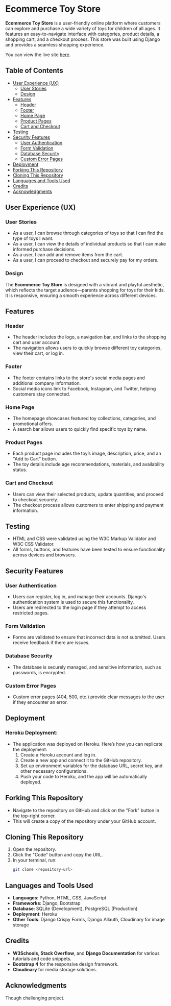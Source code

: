 

# Ecommerce Toy Store

**Ecommerce Toy Store** is a user-friendly online platform where customers can explore and purchase a wide variety of toys for children of all ages. It features an easy-to-navigate interface with categories, product details, a shopping cart, and a checkout process. This store was built using Django and provides a seamless shopping experience.

You can view the live site [here](https://8000-samakinbile-ecommerce-fxonzcl1uyj.ws.codeinstitute-ide.net/).

## Table of Contents
  * [User Experience (UX)](#user-experience-ux)
    + [User Stories](#user-stories)
    + [Design](#design)
  * [Features](#features)
    + [Header](#header)
    + [Footer](#footer)
    + [Home Page](#home-page)
    + [Product Pages](#product-pages)
    + [Cart and Checkout](#cart-and-checkout)
  * [Testing](#testing)
  * [Security Features](#security-features)
    + [User Authentication](#user-authentication)
    + [Form Validation](#form-validation)
    + [Database Security](#database-security)
    + [Custom Error Pages](#custom-error-pages)
  * [Deployment](#deployment)
  * [Forking This Repository](#forking-this-repository)
  * [Cloning This Repository](#cloning-this-repository)
  * [Languages and Tools Used](#languages-and-tools-used)
  * [Credits](#credits)
  * [Acknowledgments](#acknowledgments)

## User Experience (UX)

### User Stories
- As a user, I can browse through categories of toys so that I can find the type of toys I want.
- As a user, I can view the details of individual products so that I can make informed purchase decisions.
- As a user, I can add and remove items from the cart.
- As a user, I can proceed to checkout and securely pay for my orders.

### Design
The **Ecommerce Toy Store** is designed with a vibrant and playful aesthetic, which reflects the target audience—parents shopping for toys for their kids. It is responsive, ensuring a smooth experience across different devices.

## Features

### Header
- The header includes the logo, a navigation bar, and links to the shopping cart and user account. 
- The navigation allows users to quickly browse different toy categories, view their cart, or log in.

### Footer
- The footer contains links to the store's social media pages and additional company information.
- Social media icons link to Facebook, Instagram, and Twitter, helping customers stay connected.

### Home Page
- The homepage showcases featured toy collections, categories, and promotional offers.
- A search bar allows users to quickly find specific toys by name.

### Product Pages
- Each product page includes the toy’s image, description, price, and an "Add to Cart" button.
- The toy details include age recommendations, materials, and availability status.

### Cart and Checkout
- Users can view their selected products, update quantities, and proceed to checkout securely.
- The checkout process allows customers to enter shipping and payment information.

## Testing
- HTML and CSS were validated using the W3C Markup Validator and W3C CSS Validator.
- All forms, buttons, and features have been tested to ensure functionality across devices and browsers.

## Security Features

### User Authentication
- Users can register, log in, and manage their accounts. Django's authentication system is used to secure this functionality.
- Users are redirected to the login page if they attempt to access restricted pages.

### Form Validation
- Forms are validated to ensure that incorrect data is not submitted. Users receive feedback if there are issues.

### Database Security
- The database is securely managed, and sensitive information, such as passwords, is encrypted.

### Custom Error Pages
- Custom error pages (404, 500, etc.) provide clear messages to the user if they encounter an error.

## Deployment

### Heroku Deployment:
- The application was deployed on Heroku. Here’s how you can replicate the deployment:
  1. Create a Heroku account and log in.
  2. Create a new app and connect it to the GitHub repository.
  3. Set up environment variables for the database URL, secret key, and other necessary configurations.
  4. Push your code to Heroku, and the app will be automatically deployed.

## Forking This Repository
- Navigate to the repository on GitHub and click on the "Fork" button in the top-right corner.
- This will create a copy of the repository under your GitHub account.

## Cloning This Repository
1. Open the repository.
2. Click the "Code" button and copy the URL.
3. In your terminal, run:
    ```bash
    git clone <repository-url>
    ```

## Languages and Tools Used
- **Languages**: Python, HTML, CSS, JavaScript
- **Frameworks**: Django, Bootstrap
- **Database**: SQLite (Development), PostgreSQL (Production)
- **Deployment**: Heroku
- **Other Tools**: Django Crispy Forms, Django Allauth, Cloudinary for image storage

## Credits
- **W3Schools**, **Stack Overflow**, and **Django Documentation** for various tutorials and code snippets.
- **Bootstrap 4** for the responsive design framework.
- **Cloudinary** for media storage solutions.

## Acknowledgments
Though challenging project.